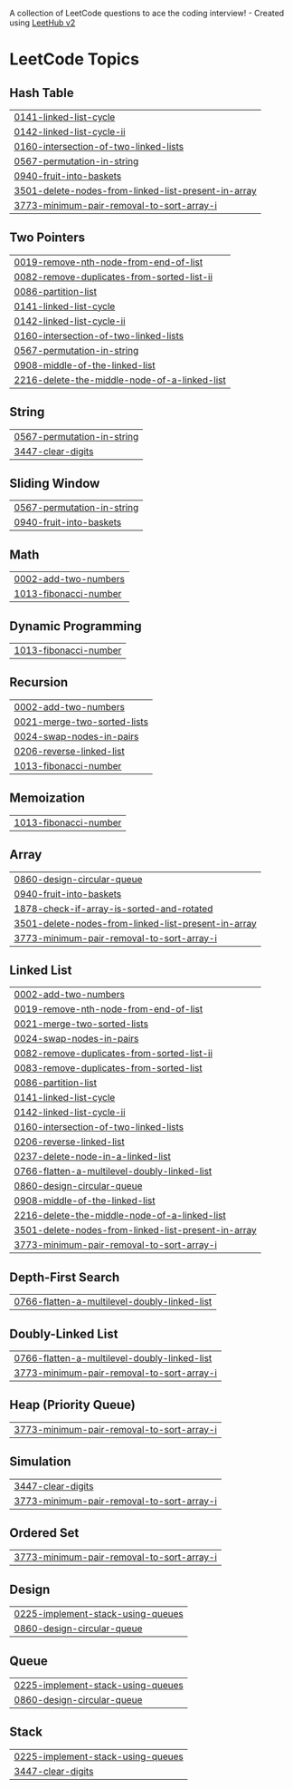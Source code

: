 A collection of LeetCode questions to ace the coding interview! - Created using [LeetHub v2](https://github.com/arunbhardwaj/LeetHub-2.0)
<!---LeetCode Topics Start-->
# LeetCode Topics
## Hash Table
|  |
| ------- |
| [0141-linked-list-cycle](https://github.com/Gouthami32/DSA/tree/master/0141-linked-list-cycle) |
| [0142-linked-list-cycle-ii](https://github.com/Gouthami32/DSA/tree/master/0142-linked-list-cycle-ii) |
| [0160-intersection-of-two-linked-lists](https://github.com/Gouthami32/DSA/tree/master/0160-intersection-of-two-linked-lists) |
| [0567-permutation-in-string](https://github.com/Gouthami32/DSA/tree/master/0567-permutation-in-string) |
| [0940-fruit-into-baskets](https://github.com/Gouthami32/DSA/tree/master/0940-fruit-into-baskets) |
| [3501-delete-nodes-from-linked-list-present-in-array](https://github.com/Gouthami32/DSA/tree/master/3501-delete-nodes-from-linked-list-present-in-array) |
| [3773-minimum-pair-removal-to-sort-array-i](https://github.com/Gouthami32/DSA/tree/master/3773-minimum-pair-removal-to-sort-array-i) |
## Two Pointers
|  |
| ------- |
| [0019-remove-nth-node-from-end-of-list](https://github.com/Gouthami32/DSA/tree/master/0019-remove-nth-node-from-end-of-list) |
| [0082-remove-duplicates-from-sorted-list-ii](https://github.com/Gouthami32/DSA/tree/master/0082-remove-duplicates-from-sorted-list-ii) |
| [0086-partition-list](https://github.com/Gouthami32/DSA/tree/master/0086-partition-list) |
| [0141-linked-list-cycle](https://github.com/Gouthami32/DSA/tree/master/0141-linked-list-cycle) |
| [0142-linked-list-cycle-ii](https://github.com/Gouthami32/DSA/tree/master/0142-linked-list-cycle-ii) |
| [0160-intersection-of-two-linked-lists](https://github.com/Gouthami32/DSA/tree/master/0160-intersection-of-two-linked-lists) |
| [0567-permutation-in-string](https://github.com/Gouthami32/DSA/tree/master/0567-permutation-in-string) |
| [0908-middle-of-the-linked-list](https://github.com/Gouthami32/DSA/tree/master/0908-middle-of-the-linked-list) |
| [2216-delete-the-middle-node-of-a-linked-list](https://github.com/Gouthami32/DSA/tree/master/2216-delete-the-middle-node-of-a-linked-list) |
## String
|  |
| ------- |
| [0567-permutation-in-string](https://github.com/Gouthami32/DSA/tree/master/0567-permutation-in-string) |
| [3447-clear-digits](https://github.com/Gouthami32/DSA/tree/master/3447-clear-digits) |
## Sliding Window
|  |
| ------- |
| [0567-permutation-in-string](https://github.com/Gouthami32/DSA/tree/master/0567-permutation-in-string) |
| [0940-fruit-into-baskets](https://github.com/Gouthami32/DSA/tree/master/0940-fruit-into-baskets) |
## Math
|  |
| ------- |
| [0002-add-two-numbers](https://github.com/Gouthami32/DSA/tree/master/0002-add-two-numbers) |
| [1013-fibonacci-number](https://github.com/Gouthami32/DSA/tree/master/1013-fibonacci-number) |
## Dynamic Programming
|  |
| ------- |
| [1013-fibonacci-number](https://github.com/Gouthami32/DSA/tree/master/1013-fibonacci-number) |
## Recursion
|  |
| ------- |
| [0002-add-two-numbers](https://github.com/Gouthami32/DSA/tree/master/0002-add-two-numbers) |
| [0021-merge-two-sorted-lists](https://github.com/Gouthami32/DSA/tree/master/0021-merge-two-sorted-lists) |
| [0024-swap-nodes-in-pairs](https://github.com/Gouthami32/DSA/tree/master/0024-swap-nodes-in-pairs) |
| [0206-reverse-linked-list](https://github.com/Gouthami32/DSA/tree/master/0206-reverse-linked-list) |
| [1013-fibonacci-number](https://github.com/Gouthami32/DSA/tree/master/1013-fibonacci-number) |
## Memoization
|  |
| ------- |
| [1013-fibonacci-number](https://github.com/Gouthami32/DSA/tree/master/1013-fibonacci-number) |
## Array
|  |
| ------- |
| [0860-design-circular-queue](https://github.com/Gouthami32/DSA/tree/master/0860-design-circular-queue) |
| [0940-fruit-into-baskets](https://github.com/Gouthami32/DSA/tree/master/0940-fruit-into-baskets) |
| [1878-check-if-array-is-sorted-and-rotated](https://github.com/Gouthami32/DSA/tree/master/1878-check-if-array-is-sorted-and-rotated) |
| [3501-delete-nodes-from-linked-list-present-in-array](https://github.com/Gouthami32/DSA/tree/master/3501-delete-nodes-from-linked-list-present-in-array) |
| [3773-minimum-pair-removal-to-sort-array-i](https://github.com/Gouthami32/DSA/tree/master/3773-minimum-pair-removal-to-sort-array-i) |
## Linked List
|  |
| ------- |
| [0002-add-two-numbers](https://github.com/Gouthami32/DSA/tree/master/0002-add-two-numbers) |
| [0019-remove-nth-node-from-end-of-list](https://github.com/Gouthami32/DSA/tree/master/0019-remove-nth-node-from-end-of-list) |
| [0021-merge-two-sorted-lists](https://github.com/Gouthami32/DSA/tree/master/0021-merge-two-sorted-lists) |
| [0024-swap-nodes-in-pairs](https://github.com/Gouthami32/DSA/tree/master/0024-swap-nodes-in-pairs) |
| [0082-remove-duplicates-from-sorted-list-ii](https://github.com/Gouthami32/DSA/tree/master/0082-remove-duplicates-from-sorted-list-ii) |
| [0083-remove-duplicates-from-sorted-list](https://github.com/Gouthami32/DSA/tree/master/0083-remove-duplicates-from-sorted-list) |
| [0086-partition-list](https://github.com/Gouthami32/DSA/tree/master/0086-partition-list) |
| [0141-linked-list-cycle](https://github.com/Gouthami32/DSA/tree/master/0141-linked-list-cycle) |
| [0142-linked-list-cycle-ii](https://github.com/Gouthami32/DSA/tree/master/0142-linked-list-cycle-ii) |
| [0160-intersection-of-two-linked-lists](https://github.com/Gouthami32/DSA/tree/master/0160-intersection-of-two-linked-lists) |
| [0206-reverse-linked-list](https://github.com/Gouthami32/DSA/tree/master/0206-reverse-linked-list) |
| [0237-delete-node-in-a-linked-list](https://github.com/Gouthami32/DSA/tree/master/0237-delete-node-in-a-linked-list) |
| [0766-flatten-a-multilevel-doubly-linked-list](https://github.com/Gouthami32/DSA/tree/master/0766-flatten-a-multilevel-doubly-linked-list) |
| [0860-design-circular-queue](https://github.com/Gouthami32/DSA/tree/master/0860-design-circular-queue) |
| [0908-middle-of-the-linked-list](https://github.com/Gouthami32/DSA/tree/master/0908-middle-of-the-linked-list) |
| [2216-delete-the-middle-node-of-a-linked-list](https://github.com/Gouthami32/DSA/tree/master/2216-delete-the-middle-node-of-a-linked-list) |
| [3501-delete-nodes-from-linked-list-present-in-array](https://github.com/Gouthami32/DSA/tree/master/3501-delete-nodes-from-linked-list-present-in-array) |
| [3773-minimum-pair-removal-to-sort-array-i](https://github.com/Gouthami32/DSA/tree/master/3773-minimum-pair-removal-to-sort-array-i) |
## Depth-First Search
|  |
| ------- |
| [0766-flatten-a-multilevel-doubly-linked-list](https://github.com/Gouthami32/DSA/tree/master/0766-flatten-a-multilevel-doubly-linked-list) |
## Doubly-Linked List
|  |
| ------- |
| [0766-flatten-a-multilevel-doubly-linked-list](https://github.com/Gouthami32/DSA/tree/master/0766-flatten-a-multilevel-doubly-linked-list) |
| [3773-minimum-pair-removal-to-sort-array-i](https://github.com/Gouthami32/DSA/tree/master/3773-minimum-pair-removal-to-sort-array-i) |
## Heap (Priority Queue)
|  |
| ------- |
| [3773-minimum-pair-removal-to-sort-array-i](https://github.com/Gouthami32/DSA/tree/master/3773-minimum-pair-removal-to-sort-array-i) |
## Simulation
|  |
| ------- |
| [3447-clear-digits](https://github.com/Gouthami32/DSA/tree/master/3447-clear-digits) |
| [3773-minimum-pair-removal-to-sort-array-i](https://github.com/Gouthami32/DSA/tree/master/3773-minimum-pair-removal-to-sort-array-i) |
## Ordered Set
|  |
| ------- |
| [3773-minimum-pair-removal-to-sort-array-i](https://github.com/Gouthami32/DSA/tree/master/3773-minimum-pair-removal-to-sort-array-i) |
## Design
|  |
| ------- |
| [0225-implement-stack-using-queues](https://github.com/Gouthami32/DSA/tree/master/0225-implement-stack-using-queues) |
| [0860-design-circular-queue](https://github.com/Gouthami32/DSA/tree/master/0860-design-circular-queue) |
## Queue
|  |
| ------- |
| [0225-implement-stack-using-queues](https://github.com/Gouthami32/DSA/tree/master/0225-implement-stack-using-queues) |
| [0860-design-circular-queue](https://github.com/Gouthami32/DSA/tree/master/0860-design-circular-queue) |
## Stack
|  |
| ------- |
| [0225-implement-stack-using-queues](https://github.com/Gouthami32/DSA/tree/master/0225-implement-stack-using-queues) |
| [3447-clear-digits](https://github.com/Gouthami32/DSA/tree/master/3447-clear-digits) |
<!---LeetCode Topics End-->